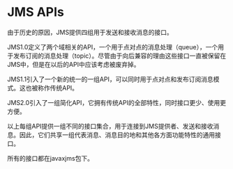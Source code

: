 # JMS APIs

由于历史的原因，JMS提供四组用于发送和接收消息的接口。

JMS1.0定义了两个域相关的API，一个用于点对点的消息处理（queue），一个用于发布订阅的消息处理（topic）。尽管由于向后兼容的理由这些接口一直被保留在JMS中，但是在以后的API中应该考虑被废弃掉。

JMS1.1引入了一个新的统一的一组API，可以同时用于点对点和发布订阅消息模式。这也被称作传统API。

JMS2.0引入了一组简化API，它拥有传统API的全部特性，同时接口更少、使用更方便。

以上每组API提供一组不同的接口集合，用于连接到JMS提供者、发送和接收消息。因此，它们共享一组代表消息、消息目的地和其他各方面功能特性的通用接口。

所有的接口都在javaxjms包下。
